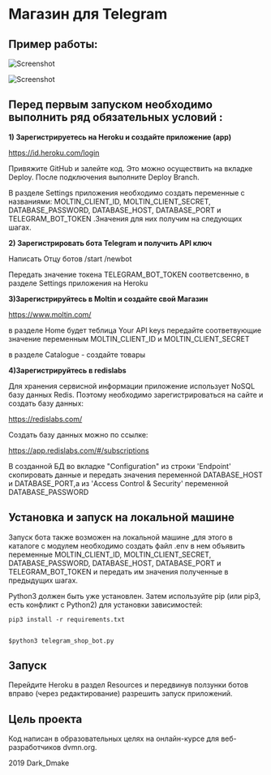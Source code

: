 
# Магазин  для  Telegram

## Пример работы:


![Screenshot](examination_vk.gif)

![Screenshot](examination_tg.gif) 

## Перед первым запуском необходимо выполнить ряд обязательных условий :



<b>1) Зарегистрируетесь на Heroku и создайте приложение (app) </b>

https://id.heroku.com/login


Привяжите GitHub и залейте код.
Это  можно осуществить на вкладке Deploy. После подключения выполните Deploy Branch.

В разделе Settings приложения необходимо создать переменные с названиями:
MOLTIN_CLIENT_ID, MOLTIN_CLIENT_SECRET, DATABASE_PASSWORD, DATABASE_HOST, DATABASE_PORT и TELEGRAM_BOT_TOKEN .Значения для них получим на следующих шагах. 

<b>2) Зарегистрировать бота Telegram  и получить API ключ </b>

Написать Отцу ботов
/start
/newbot

Передать значение токена TELEGRAM_BOT_TOKEN  соответсвенно, в разделе Settings приложения на Heroku


<b>3)Зарегистрируйтесь в Moltin и создайте свой Магазин</b>

https://www.moltin.com/

в разделе Home будет теблица Your API keys
передайте соответвующие значение переменным MOLTIN_CLIENT_ID и MOLTIN_CLIENT_SECRET

в разделе Catalogue - создайте товары 




<b>4)Зарегистрируйтесь в redislabs</b>

Для хранения сервисной информации приложение использует NoSQL базу данных Redis.
Поэтому необходимо зарегистрироваться на сайте и создать базу данных:

https://redislabs.com/

Создать базу данных можно по ссылке:

https://app.redislabs.com/#/subscriptions

В созданной БД во вкладке "Configuration"  из строки 'Endpoint' скопировать данные и передать значения переменной  DATABASE_HOST и DATABASE_PORT,а
из 'Access Control & Security' переменной DATABASE_PASSWORD

## Установка  и запуск на локальной машине
Запуск бота также возможен  на локальной машине ,для этого в каталоге с модулем необходимо создать файл .env  в нем объявить переменные MOLTIN_CLIENT_ID, MOLTIN_CLIENT_SECRET, DATABASE_PASSWORD, DATABASE_HOST, DATABASE_PORT и TELEGRAM_BOT_TOKEN   и передать им  значения полученные в предыдущих шагах.

Python3 должен быть уже установлен. Затем используйте pip (или pip3, есть конфликт с Python2) для установки зависимостей: 

```
pip3 install -r requirements.txt

```


```

$python3 telegram_shop_bot.py

```




## Запуск
Перейдите Heroku в раздел Resources и передвинув ползунки ботов вправо (через редактирование) разрешить запуск приложений.




## Цель проекта

Код написан в образовательных целях на онлайн-курсе для веб-разработчиков dvmn.org.

2019 Dark_Dmake